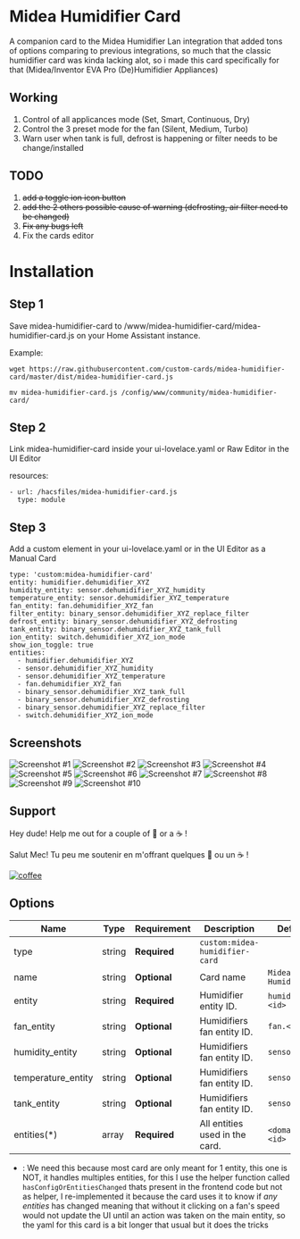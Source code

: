 # Midea Humidifier Card

[commits-shield]: https://img.shields.io/github/commit-activity/y/custom-cards/midea-humidifier-card.svg?style=for-the-badge
[commits]: https://github.com/sicknesz/midea-humidifier-card/commits/master
[devcontainer]: https://code.visualstudio.com/docs/remote/containers
[forum]: https://community.home-assistant.io/c/projects/frontend
[license-shield]: https://img.shields.io/github/license/custom-cards/midea-humidifier-card.svg?style=for-the-badge
[maintenance-shield]: https://img.shields.io/maintenance/yes/2021.svg?style=for-the-badge
[releases-shield]: https://img.shields.io/github/release/custom-cards/midea-humidifier-card.svg?style=for-the-badge
[releases]: https://github.com/sicknesz/midea-humidifier-card/releases

A companion card to the Midea Humidifier Lan integration that added tons of options comparing to previous integrations, so much that the classic
humidifier card was kinda lacking alot, so i made this card specifically for that (Midea/Inventor EVA Pro (De)Humifidier Appliances)

## Working

1. Control of all applicances mode (Set, Smart, Continuous, Dry)
2. Control the 3 preset mode for the fan (Silent, Medium, Turbo)
3. Warn user when tank is full, defrost is happening or filter needs to be change/installed

## TODO

1. ~~add a toggle ion icon button~~
2. ~~add the 2 others possible cause of warning (defrosting, air filter need to be changed)~~
3. ~~Fix any bugs left~~
4. Fix the cards editor

# Installation

## Step 1

Save midea-humidifier-card to <config directory>/www/midea-humidifier-card/midea-humidifier-card.js on your Home Assistant instance.

Example:

```
wget https://raw.githubusercontent.com/custom-cards/midea-humidifier-card/master/dist/midea-humidifier-card.js

mv midea-humidifier-card.js /config/www/community/midea-humidifier-card/
```

## Step 2

Link midea-humidifier-card inside your ui-lovelace.yaml or Raw Editor in the UI Editor

resources:

```
- url: /hacsfiles/midea-humidifier-card.js
  type: module
```

## Step 3

Add a custom element in your ui-lovelace.yaml or in the UI Editor as a Manual Card

```
type: 'custom:midea-humidifier-card'
entity: humidifier.dehumidifier_XYZ
humidity_entity: sensor.dehumidifier_XYZ_humidity
temperature_entity: sensor.dehumidifier_XYZ_temperature
fan_entity: fan.dehumidifier_XYZ_fan
filter_entity: binary_sensor.dehumidifier_XYZ_replace_filter
defrost_entity: binary_sensor.dehumidifier_XYZ_defrosting
tank_entity: binary_sensor.dehumidifier_XYZ_tank_full
ion_entity: switch.dehumidifier_XYZ_ion_mode
show_ion_toggle: true
entities:
  - humidifier.dehumidifier_XYZ
  - sensor.dehumidifier_XYZ_humidity
  - sensor.dehumidifier_XYZ_temperature
  - fan.dehumidifier_XYZ_fan
  - binary_sensor.dehumidifier_XYZ_tank_full
  - binary_sensor.dehumidifier_XYZ_defrosting
  - binary_sensor.dehumidifier_XYZ_replace_filter
  - switch.dehumidifier_XYZ_ion_mode

```

## Screenshots

![Screenshot #1](<https://github.com/sicknesz/midea-inventor-card/blob/master/docs/Screenshot_1.png?raw=true>)
![Screenshot #2](<https://github.com/sicknesz/midea-inventor-card/blob/master/docs/Screenshot_2.png?raw=true>)
![Screenshot #3](<https://github.com/sicknesz/midea-inventor-card/blob/master/docs/Screenshot_3.png?raw=true>)
![Screenshot #4](<https://github.com/sicknesz/midea-inventor-card/blob/master/docs/Screenshot_4.png?raw=true>)
![Screenshot #5](<https://github.com/sicknesz/midea-inventor-card/blob/master/docs/Screenshot_5.png?raw=true>)
![Screenshot #6](<https://github.com/sicknesz/midea-inventor-card/blob/master/docs/Screenshot_6.png?raw=true>)
![Screenshot #7](<https://github.com/sicknesz/midea-inventor-card/blob/master/docs/Screenshot_7.png?raw=true>)
![Screenshot #8](<https://github.com/sicknesz/midea-inventor-card/blob/master/docs/Screenshot_8.png?raw=true>)
![Screenshot #9](<https://github.com/sicknesz/midea-inventor-card/blob/master/docs/Screenshot_9.png?raw=true>)
![Screenshot #10](<https://github.com/sicknesz/midea-inventor-card/blob/master/docs/Screenshot_10.png?raw=true>)

## Support

Hey dude! Help me out for a couple of :beers: or a :coffee: !

Salut Mec! Tu peu me soutenir en m'offrant quelques :beers: ou un :coffee: !

[![coffee](https://www.buymeacoffee.com/assets/img/custom_images/black_img.png)](https://www.buymeacoffee.com/zJtVxUAgH)

## Options

| Name              | Type    | Requirement  | Description                                 | Default             |
| ----------------- | ------- | ------------ | ------------------------------------------- | ------------------- |
| type              | string  | **Required** | `custom:midea-humidifier-card`                   |
| name              | string  | **Optional** | Card name                                   | `Midea Humidifier`  |
| entity            | string  | **Required** | Humidifier entity ID.                       | `humidifier.<id>`   |
| fan_entity        | string  | **Optional** | Humidifiers fan entity ID.                  | `fan.<id>`          |
| humidity_entity   | string  | **Optional** | Humidifiers fan entity ID.                  | `sensor.<id>`       |
| temperature_entity| string  | **Optional** | Humidifiers fan entity ID.                  | `sensor.<id>`       |
| tank_entity       | string  | **Optional** | Humidifiers fan entity ID.                  | `sensor.<id>`       |
| entities(*)       | array   | **Required** | All entities used in the card.              | `<domain>.<id>`     |

- : We need this because most card are only meant for 1 entity, this one is NOT, it handles multiples entities,
for this I use the helper function called `hasConfigOrEntitiesChanged` thats present in the frontend code but not as helper,
I re-implemented it because the card uses it to know if *any entities* has changed meaning that without it clicking on a fan's speed would
not update the UI until an action was taken on the main entity, so the yaml for this card is a bit longer that usual but it does the tricks
